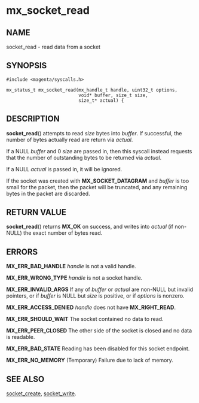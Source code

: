 # mx_socket_read

## NAME

socket_read - read data from a socket

## SYNOPSIS

```
#include <magenta/syscalls.h>

mx_status_t mx_socket_read(mx_handle_t handle, uint32_t options,
                           void* buffer, size_t size,
                           size_t* actual) {
```

## DESCRIPTION

**socket_read**() attempts to read *size* bytes into *buffer*. If
successful, the number of bytes actually read are return via
*actual*.

If a NULL *buffer* and 0 *size* are passed in, then this syscall
instead requests that the number of outstanding bytes to be returned
via *actual*.

If a NULL *actual* is passed in, it will be ignored.

If the socket was created with **MX_SOCKET_DATAGRAM** and *buffer*
is too small for the packet, then the packet will be truncated,
and any remaining bytes in the packet are discarded.

## RETURN VALUE

**socket_read**() returns **MX_OK** on success, and writes into
*actual* (if non-NULL) the exact number of bytes read.

## ERRORS

**MX_ERR_BAD_HANDLE**  *handle* is not a valid handle.

**MX_ERR_WRONG_TYPE**  *handle* is not a socket handle.

**MX_ERR_INVALID_ARGS** If any of *buffer* or *actual* are non-NULL
but invalid pointers, or if *buffer* is NULL but *size* is positive,
or if *options* is nonzero.

**MX_ERR_ACCESS_DENIED**  *handle* does not have **MX_RIGHT_READ**.

**MX_ERR_SHOULD_WAIT**  The socket contained no data to read.

**MX_ERR_PEER_CLOSED**  The other side of the socket is closed and no data is
readable.

**MX_ERR_BAD_STATE**  Reading has been disabled for this socket endpoint.

**MX_ERR_NO_MEMORY**  (Temporary) Failure due to lack of memory.

## SEE ALSO

[socket_create](socket_create.md),
[socket_write](socket_write.md).
